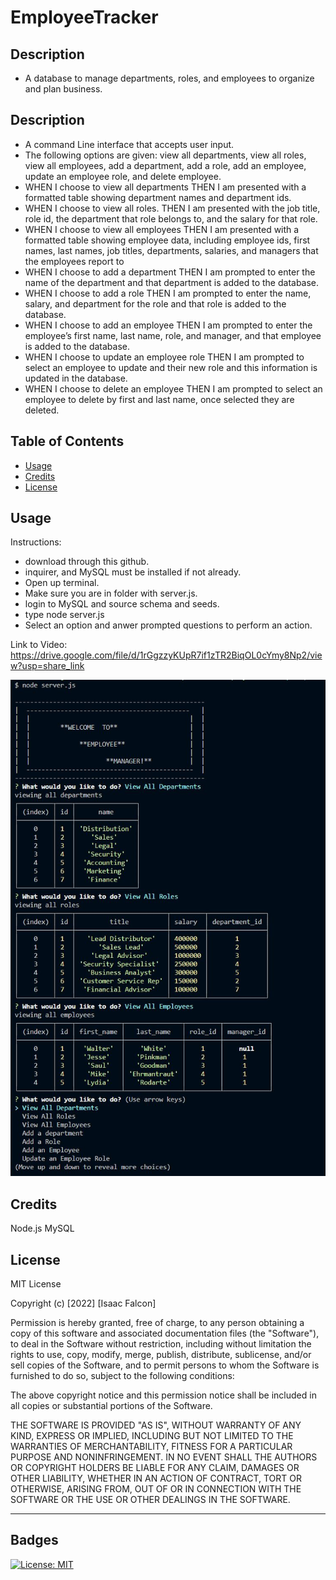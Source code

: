 # EmployeeTracker

## Description

- A database to manage departments, roles, and employees to organize and plan business.

## Description
- A command Line interface that accepts user input.
- The following options are given: view all departments, view all roles, view all employees, add a department, add a role, add an employee, update an employee role, and delete employee.
- WHEN I choose to view all departments
THEN I am presented with a formatted table showing department names and department ids.
- WHEN I choose to view all roles.
THEN I am presented with the job title, role id, the department that role belongs to, and the salary for that role.
- WHEN I choose to view all employees
THEN I am presented with a formatted table showing employee data, including employee ids, first names, last names, job titles, departments, salaries, and managers that the employees report to
- WHEN I choose to add a department
THEN I am prompted to enter the name of the department and that department is added to the database.
- WHEN I choose to add a role
THEN I am prompted to enter the name, salary, and department for the role and that role is added to the database.
- WHEN I choose to add an employee
THEN I am prompted to enter the employee’s first name, last name, role, and manager, and that employee is added to the database.
- WHEN I choose to update an employee role
THEN I am prompted to select an employee to update and their new role and this information is updated in the database.
- WHEN I choose to delete an employee
THEN I am prompted to select an employee to delete by first and last name, once selected they are deleted.

## Table of Contents

- [Usage](#usage)
- [Credits](#credits)
- [License](#license)

## Usage

Instructions:
- download through this github.
- inquirer, and MySQL must be installed if not already.
- Open up terminal.
- Make sure you are in folder with server.js.
- login to MySQL and source schema and seeds.
- type node server.js
- Select an option and anwer prompted questions to perform an action.

Link to Video: https://drive.google.com/file/d/1rGgzzyKUpR7if1zTR2BiqOL0cYmy8Np2/view?usp=share_link

![alt Website Screenshot](./assets/images/preview.JPG)

## Credits

Node.js
MySQL

## License

MIT License

Copyright (c) [2022] [Isaac Falcon]

Permission is hereby granted, free of charge, to any person obtaining a copy
of this software and associated documentation files (the "Software"), to deal
in the Software without restriction, including without limitation the rights
to use, copy, modify, merge, publish, distribute, sublicense, and/or sell
copies of the Software, and to permit persons to whom the Software is
furnished to do so, subject to the following conditions:

The above copyright notice and this permission notice shall be included in all
copies or substantial portions of the Software.

THE SOFTWARE IS PROVIDED "AS IS", WITHOUT WARRANTY OF ANY KIND, EXPRESS OR
IMPLIED, INCLUDING BUT NOT LIMITED TO THE WARRANTIES OF MERCHANTABILITY,
FITNESS FOR A PARTICULAR PURPOSE AND NONINFRINGEMENT. IN NO EVENT SHALL THE
AUTHORS OR COPYRIGHT HOLDERS BE LIABLE FOR ANY CLAIM, DAMAGES OR OTHER
LIABILITY, WHETHER IN AN ACTION OF CONTRACT, TORT OR OTHERWISE, ARISING FROM,
OUT OF OR IN CONNECTION WITH THE SOFTWARE OR THE USE OR OTHER DEALINGS IN THE
SOFTWARE.

---

## Badges

[![License: MIT](https://img.shields.io/badge/License-MIT-yellow.svg)](https://opensource.org/licenses/MIT)